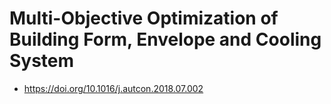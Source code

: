 # Multi-Objective Optimization of Building Form, Envelope and Cooling System
- https://doi.org/10.1016/j.autcon.2018.07.002